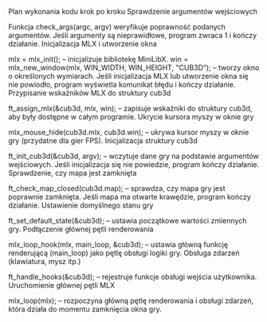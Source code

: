 


Plan wykonania kodu krok po kroku
Sprawdzenie argumentów wejściowych

Funkcja check_args(argc, argv) weryfikuje poprawność podanych argumentów.
Jeśli argumenty są nieprawidłowe, program zwraca 1 i kończy działanie.
Inicjalizacja MLX i utworzenie okna

mlx = mlx_init(); – inicjalizuje bibliotekę MiniLibX.
win = mlx_new_window(mlx, WIN_WIDTH, WIN_HEIGHT, "CUB3D"); – tworzy okno o określonych wymiarach.
Jeśli inicjalizacja MLX lub utworzenie okna się nie powiodło, program wyświetla komunikat błędu i kończy działanie.
Przypisanie wskaźników MLX do struktury cub3d

ft_assign_mlx(&cub3d, mlx, win); – zapisuje wskaźniki do struktury cub3d, aby były dostępne w całym programie.
Ukrycie kursora myszy w oknie gry

mlx_mouse_hide(cub3d.mlx, cub3d.win); – ukrywa kursor myszy w oknie gry (przydatne dla gier FPS).
Inicjalizacja struktury cub3d

ft_init_cub3d(&cub3d, argv); – wczytuje dane gry na podstawie argumentów wejściowych.
Jeśli inicjalizacja się nie powiedzie, program kończy działanie.
Sprawdzenie, czy mapa jest zamknięta

ft_check_map_closed(cub3d.map); – sprawdza, czy mapa gry jest poprawnie zamknięta.
Jeśli mapa ma otwarte krawędzie, program kończy działanie.
Ustawienie domyślnego stanu gry

ft_set_default_state(&cub3d); – ustawia początkowe wartości zmiennych gry.
Podłączenie głównej pętli renderowania

mlx_loop_hook(mlx, main_loop, &cub3d); – ustawia główną funkcję renderującą (main_loop) jako pętlę obsługi logiki gry.
Obsługa zdarzeń (klawiatura, mysz itp.)

ft_handle_hooks(&cub3d); – rejestruje funkcje obsługi wejścia użytkownika.
Uruchomienie głównej pętli MLX

mlx_loop(mlx); – rozpoczyna główną pętlę renderowania i obsługi zdarzeń, która działa do momentu zamknięcia okna gry.
